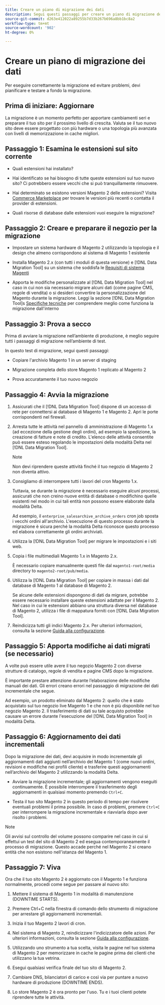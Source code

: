 ```yaml
---
title: Creare un piano di migrazione dei dati
description: Segui questi passaggi per creare un piano di migrazione dei dati per garantire il successo dell’aggiornamento dal Magento 1 al Magento 2.
source-git-commit: d263e412022a89255b7d33b267b696a8bb1bc8a2
workflow-type: tm+mt
source-wordcount: '902'
ht-degree: 0%

---
```



# Creare un piano di migrazione dei dati

Per eseguire correttamente la migrazione ed evitare problemi, devi pianificare e testare a fondo la migrazione.

## Prima di iniziare: Aggiornare

La migrazione è un momento perfetto per apportare cambiamenti seri e preparare il tuo sito per il prossimo livello di crescita. Valuta se il tuo nuovo sito deve essere progettato con più hardware o una topologia più avanzata con livelli di memorizzazione in cache migliori.

## Passaggio 1: Esamina le estensioni sul sito corrente

* Quali estensioni hai installato?

* Hai identificato se hai bisogno di tutte queste estensioni sul tuo nuovo sito? Ci potrebbero essere vecchi che si può tranquillamente rimuovere.

* Hai determinato se esistono versioni Magento 2 delle estensioni? Visita [Commerce Marketplace] per trovare le versioni più recenti o contatta il provider di estensioni.

* Quali risorse di database dalle estensioni vuoi eseguire la migrazione?

## Passaggio 2: Creare e preparare il negozio per la migrazione

* Impostare un sistema hardware di Magento 2 utilizzando la topologia e il design che almeno corrispondono al sistema di Magento 1 esistente

* Installa Magento 2.x (con tutti i moduli di questa versione) e [!DNL Data Migration Tool] su un sistema che soddisfa le [Requisiti di sistema Magenti]

* Apporta le modifiche personalizzate al [!DNL Data Migration Tool] nel caso in cui non sia necessario migrare alcuni dati (come pagine CMS, regole di vendita) o si desideri convertire la personalizzazione del Magento durante la migrazione. Leggi la sezione [!DNL Data Migration Tool]s [Specifiche tecniche](technical-specification.md) per comprendere meglio come funziona la migrazione dall&#39;interno

## Passaggio 3: Prova a secco

Prima di avviare la migrazione nell’ambiente di produzione, è meglio seguire tutti i passaggi di migrazione nell’ambiente di test.

In questo test di migrazione, segui questi passaggi:

* Copiare l&#39;archivio Magento 1 in un server di staging

* Migrazione completa dello store Magento 1 replicato al Magento 2

* Prova accuratamente il tuo nuovo negozio

## Passaggio 4: Avvia la migrazione

1. Assicurati che il [!DNL Data Migration Tool] dispone di un accesso di rete per connettersi ai database di Magento 1 e Magento 2. Apri le porte corrispondenti nel firewall.

1. Arresta tutte le attività nel pannello di amministrazione di Magento 1.x (ad eccezione della gestione degli ordini), ad esempio la spedizione, la creazione di fatture e note di credito. L&#39;elenco delle attività consentite può essere esteso regolando le impostazioni della modalità Delta nel [!DNL Data Migration Tool].

   >[!NOTE]
   >
   >Non devi riprendere queste attività finché il tuo negozio di Magento 2 non diventa attivo.

1. Consigliamo di interrompere tutti i lavori del cron Magento 1.x.

   Tuttavia, se durante la migrazione è necessario eseguire alcuni processi, assicurati che non creino nuove entità di database o modifichino quelle esistenti nel modo in cui tali entità non possono essere elaborate dalla modalità Delta.

   Ad esempio, il `enterprise_salesarchive_archive_orders` cron job sposta i vecchi ordini all&#39;archivio. L&#39;esecuzione di questo processo durante la migrazione è sicura perché la modalità Delta riconosce questo processo ed elabora correttamente gli ordini archiviati.

1. Utilizza la [!DNL Data Migration Tool] per migrare le impostazioni e i siti web.

1. Copia i file multimediali Magento 1.x in Magento 2.x.

   È necessario copiare manualmente questi file dal `magento1-root/media` directory to `magento2-root/pub/media`.

1. Utilizza la [!DNL Data Migration Tool] per copiare in massa i dati dal database di Magento 1 al database di Magento 2.

   Se alcune delle estensioni dispongono di dati da migrare, potrebbe essere necessario installare queste estensioni adattate per il Magento 2. Nel caso in cui le estensioni abbiano una struttura diversa nel database di Magento 2, utilizza i file di mappatura forniti con [!DNL Data Migration Tool].

1. Reindicizza tutti gli indici Magento 2.x. Per ulteriori informazioni, consulta la sezione [Guida alla configurazione].

## Passaggio 5: Apporta modifiche ai dati migrati (se necessario)

A volte può essere utile avere il tuo negozio Magento 2 con diverse strutture di catalogo, regole di vendita e pagine CMS dopo la migrazione.

È importante prestare attenzione durante l’elaborazione delle modifiche manuali dei dati. Gli errori creano errori nel passaggio di migrazione dei dati incrementale che segue.

Ad esempio, un prodotto eliminato dal Magento 2: quello che è stato acquistato sul tuo negozio live Magento 1 e che non è più disponibile nel tuo negozio Magento 2. Il trasferimento di dati su tale acquisto potrebbe causare un errore durante l&#39;esecuzione del [!DNL Data Migration Tool] in modalità Delta.

## Passaggio 6: Aggiornamento dei dati incrementali

Dopo la migrazione dei dati, devi acquisire in modo incrementale gli aggiornamenti dati aggiunti nell’archivio del Magento 1 (come nuovi ordini, revisioni e modifiche nei profili cliente) e trasferire questi aggiornamenti nell’archivio del Magento 2 utilizzando la modalità Delta.

* Avviare la migrazione incrementale; gli aggiornamenti vengono eseguiti continuamente. È possibile interrompere il trasferimento degli aggiornamenti in qualsiasi momento premendo `Ctrl+C`.

* Testa il tuo sito Magento 2 in questo periodo di tempo per risolvere eventuali problemi il prima possibile. In caso di problemi, premere `Ctrl+C` per interrompere la migrazione incrementale e riavviarla dopo aver risolto i problemi.

>[!NOTE]
>
>Gli avvisi sul controllo del volume possono comparire nel caso in cui si effettui un test del sito di Magento 2 ed esegua contemporaneamente il processo di migrazione. Questo accade perché nel Magento 2 si creano entità che non esistono nell&#39;istanza del Magento 1.

## Passaggio 7: Viva

Ora che il tuo sito Magento 2 è aggiornato con il Magento 1 e funziona normalmente, procedi come segue per passare al nuovo sito:

1. Mettere il sistema di Magento 1 in modalità di manutenzione (DOWNTIME STARTS).

1. Premere Ctrl+C nella finestra di comando dello strumento di migrazione per arrestare gli aggiornamenti incrementali.

1. Inizia il tuo Magento 2 lavori di cron.

1. Nel sistema di Magento 2, reindicizzare l&#39;indicizzatore delle azioni. Per ulteriori informazioni, consulta la sezione [Guida alla configurazione].

1. Utilizzando uno strumento a tua scelta, visita le pagine nel tuo sistema di Magento 2 per memorizzare in cache le pagine prima dei clienti che utilizzano la tua vetrina.

1. Esegui qualsiasi verifica finale del tuo sito di Magento 2.

1. Cambiare DNS, bilanciatori di carico e così via per puntare a nuovo hardware di produzione (DOWNTIME ENDS).

1. Lo store Magento 2 è ora pronto per l&#39;uso. Tu e i tuoi clienti potete riprendere tutte le attività.

<!-- LINK ADDRESSES -->
[Requisiti di sistema Magenti]: ../../installation/system-requirements.md
[Commerce Marketplace]: https://marketplace.magento.com
[Guida alla configurazione]: ../../configuration/cli/manage-indexers.md
